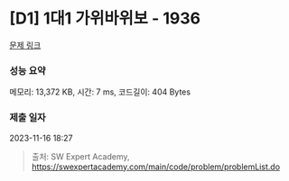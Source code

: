 # [D1] 1대1 가위바위보 - 1936 

[문제 링크](https://swexpertacademy.com/main/code/problem/problemDetail.do?contestProbId=AV5PjKXKALcDFAUq) 

### 성능 요약

메모리: 13,372 KB, 시간: 7 ms, 코드길이: 404 Bytes

### 제출 일자

2023-11-16 18:27



> 출처: SW Expert Academy, https://swexpertacademy.com/main/code/problem/problemList.do